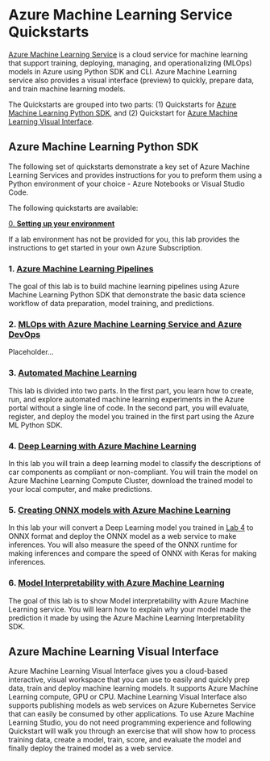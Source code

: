 # Azure Machine Learning Service Quickstarts

[Azure Machine Learning Service](https://docs.microsoft.com/en-us/azure/machine-learning/service/overview-what-is-azure-ml) is a cloud service for machine learning that support training, deploying, managing, and operationalizing (MLOps) models in Azure using Python SDK and CLI. Azure Machine Learning service also provides a visual interface (preview) to quickly, prepare data, and train machine learning models.

The Quickstarts are grouped into two parts: (1) Quickstarts for [Azure Machine Learning Python SDK](https://docs.microsoft.com/en-us/python/api/overview/azure/ml/intro?view=azure-ml-py), and (2) Quickstart for [Azure Machine Learning Visual Interface](https://docs.microsoft.com/en-us/azure/machine-learning/service/ui-quickstart-run-experiment).

## Azure Machine Learning Python SDK

The following set of quickstarts demonstrate a key set of Azure Machine Learning Services and provides instructions for you to preform them using a Python environment of your choice - Azure Notebooks or Visual Studio Code.

The following quickstarts are available:

[0. **Setting up your environment**](./lab-0/README.md)

If a lab environment has not be provided for you, this lab provides the instructions to get started in your own Azure Subscription.

### 1. [Azure Machine Learning Pipelines](./lab-1/README.md)

The goal of this lab is to build machine learning pipelines using Azure Machine Learning Python SDK that demonstrate the basic data science workflow of data preparation, model training, and predictions.

### 2. [MLOps with Azure Machine Learning Service and Azure DevOps](./lab-2/README.md)

Placeholder...

### 3. [Automated Machine Learning](./lab-3/README.md)

This lab is divided into two parts. In the first part, you learn how to create, run, and explore automated machine learning experiments in the Azure portal without a single line of code. In the second part, you will evaluate, register, and deploy the model you trained in the first part using the Azure ML Python SDK.

### 4. [Deep Learning with Azure Machine Learning](./lab-4/README.md)

In this lab you will train a deep learning model to classify the descriptions of car components as compliant or non-compliant. You will train the model on Azure Machine Learning Compute Cluster, download the trained model to your local computer, and make predictions.

### 5. [Creating ONNX models with Azure Machine Learning](./lab-5/README.md)

In this lab your will convert a Deep Learning model you trained in [Lab 4](./lab-4/README.md) to ONNX format and deploy the ONNX model as a web service to make inferences. You will also measure the speed of the ONNX runtime for making inferences and compare the speed of ONNX with Keras for making inferences.

### 6. [Model Interpretability with Azure Machine Learning](./lab-6/README.md)

The goal of this lab is to show Model interpretability with Azure Machine Learning service. You will learn how to explain why your model made the prediction it made by using the Azure Machine Learning Interpretability SDK. 


## Azure Machine Learning Visual Interface

Azure Machine Learning Visual Interface gives you a cloud-based interactive, visual workspace that you can use to easily and quickly prep data, train and deploy machine learning models. It supports Azure Machine Learning compute, GPU or CPU. Machine Learning Visual Interface also supports publishing models as web services on Azure Kubernetes Service that can easily be consumed by other applications. To use Azure Machine Learning Studio, you do not need programming experience and following Quickstart will walk you through an exercise that will show how to process training data, create a model, train, score, and evaluate the model and finally deploy the trained model as a web service.
